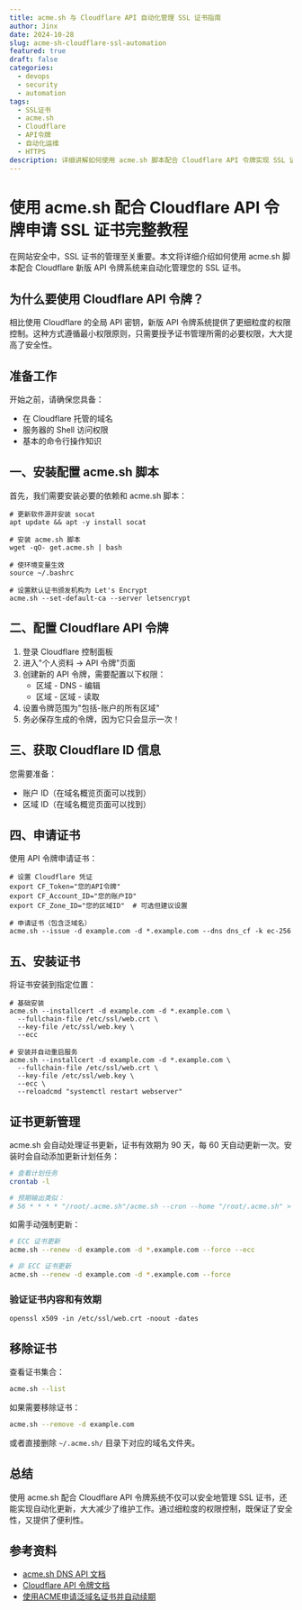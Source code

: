 ```yaml
---
title: acme.sh 与 Cloudflare API 自动化管理 SSL 证书指南
author: Jinx
date: 2024-10-28
slug: acme-sh-cloudflare-ssl-automation
featured: true
draft: false
categories:
  - devops
  - security
  - automation
tags:
  - SSL证书
  - acme.sh
  - Cloudflare
  - API令牌
  - 自动化运维
  - HTTPS
description: 详细讲解如何使用 acme.sh 脚本配合 Cloudflare API 令牌实现 SSL 证书的自动化申请与更新，包括最小权限配置、证书安装部署及自动更新维护的完整实践方案
---
```


# 使用 acme.sh 配合 Cloudflare API 令牌申请 SSL 证书完整教程

在网站安全中，SSL 证书的管理至关重要。本文将详细介绍如何使用 acme.sh 脚本配合 Cloudflare 新版 API 令牌系统来自动化管理您的 SSL 证书。

## 为什么要使用 Cloudflare API 令牌？

相比使用 Cloudflare 的全局 API 密钥，新版 API 令牌系统提供了更细粒度的权限控制。这种方式遵循最小权限原则，只需要授予证书管理所需的必要权限，大大提高了安全性。

## 准备工作

开始之前，请确保您具备：

- 在 Cloudflare 托管的域名
- 服务器的 Shell 访问权限
- 基本的命令行操作知识

## 一、安装配置 acme.sh 脚本

首先，我们需要安装必要的依赖和 acme.sh 脚本：

```shell
# 更新软件源并安装 socat
apt update && apt -y install socat

# 安装 acme.sh 脚本
wget -qO- get.acme.sh | bash

# 使环境变量生效
source ~/.bashrc

# 设置默认证书颁发机构为 Let's Encrypt
acme.sh --set-default-ca --server letsencrypt
```

## 二、配置 Cloudflare API 令牌

1. 登录 Cloudflare 控制面板
2. 进入"个人资料 → API 令牌"页面
3. 创建新的 API 令牌，需要配置以下权限：
   - 区域 - DNS - 编辑
   - 区域 - 区域 - 读取
4. 设置令牌范围为"包括-账户的所有区域"
5. 务必保存生成的令牌，因为它只会显示一次！

## 三、获取 Cloudflare ID 信息

您需要准备：

- 账户 ID（在域名概览页面可以找到）
- 区域 ID（在域名概览页面可以找到）

## 四、申请证书

使用 API 令牌申请证书：

```shell
# 设置 Cloudflare 凭证
export CF_Token="您的API令牌"
export CF_Account_ID="您的账户ID"
export CF_Zone_ID="您的区域ID"  # 可选但建议设置

# 申请证书（包含泛域名）
acme.sh --issue -d example.com -d *.example.com --dns dns_cf -k ec-256
```

## 五、安装证书

将证书安装到指定位置：

```shell
# 基础安装
acme.sh --installcert -d example.com -d *.example.com \
  --fullchain-file /etc/ssl/web.crt \
  --key-file /etc/ssl/web.key \
  --ecc

# 安装并自动重启服务
acme.sh --installcert -d example.com -d *.example.com \
  --fullchain-file /etc/ssl/web.crt \
  --key-file /etc/ssl/web.key \
  --ecc \
  --reloadcmd "systemctl restart webserver"
```

## 证书更新管理

acme.sh 会自动处理证书更新，证书有效期为 90 天，每 60 天自动更新一次。安装时会自动添加更新计划任务：

```bash
# 查看计划任务
crontab -l

# 预期输出类似：
# 56 * * * * "/root/.acme.sh"/acme.sh --cron --home "/root/.acme.sh" > /dev/null
```

如需手动强制更新：

```bash
# ECC 证书更新
acme.sh --renew -d example.com -d *.example.com --force --ecc

# 非 ECC 证书更新
acme.sh --renew -d example.com -d *.example.com --force
```

### 验证证书内容和有效期

```shell
openssl x509 -in /etc/ssl/web.crt -noout -dates
```

## 移除证书

查看证书集合：

```bash
acme.sh --list
```

如果需要移除证书：

```bash
acme.sh --remove -d example.com
```

或者直接删除 `~/.acme.sh/` 目录下对应的域名文件夹。

## 总结

使用 acme.sh 配合 Cloudflare API 令牌系统不仅可以安全地管理 SSL 证书，还能实现自动化更新，大大减少了维护工作。通过细粒度的权限控制，既保证了安全性，又提供了便利性。

## 参考资料

- [acme.sh DNS API 文档](https://github.com/acmesh-official/acme.sh/wiki/dnsapi)
- [Cloudflare API 令牌文档](https://developers.cloudflare.com/api/tokens/)
- [使用ACME申请泛域名证书并自动续期](https://www.sinabc.xyz/index.php/archives/105/)
